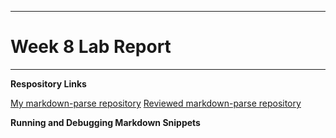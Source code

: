***
# Week 8 Lab Report
***

**Respository Links**

[My markdown-parse repository](https://github.com/anhbch/CSE15L-TheLunaMoths)
[Reviewed markdown-parse repository](https://github.com/yaz067/markdown-parse)

**Running and Debugging Markdown Snippets**

